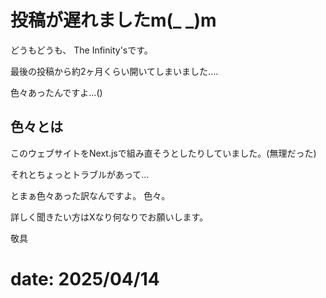 # 投稿が遅れましたm(_ _)m

どうもどうも、 The Infinity'sです。

最後の投稿から約2ヶ月くらい開いてしまいました....

色々あったんですよ...()

## 色々とは

このウェブサイトをNext.jsで組み直そうとしたりしていました。(無理だった)

それとちょっとトラブルがあって...

とまぁ色々あった訳なんですよ。
色々。

詳しく聞きたい方はXなり何なりでお願いします。

敬具

# date: 2025/04/14
